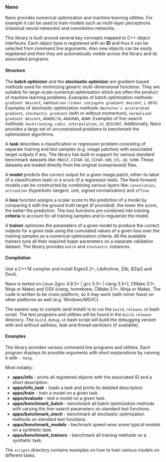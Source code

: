 ### Nano

Nano provides numerical optimization and machine learning utilities. For example it can be used to train models such as multi-layer perceptrons (classical neural networks) and convolution networks.

This library is built around several key concepts mapped to C++ object interfaces. Each object type is registered with an **ID** and thus it can be selected from command line arguments. Also new objects can be easily registered and then they are automatically visible across the library and its associated programs.


#### Structure

The **batch optimizer** and the **stochastic optimizer** are gradient-based methods used for minimizing generic multi-dimensional functions. They are suitable for large-scale numerical optimization which are often the product of machine learning problems. Examples of batch optimization methods: `gradient descent`, various `non-linear conjugate gradient descent`, `L-BFGS`. Examples of stochastic optimization methods: `Nesterov's accelerated gradient`, `stochastic gradient` (with or without momentum), `normalized gradient descent`, `ADADELTA`, `ADAGRAD`, `ADAM`. Examples of line-search methods: `backtracking`, `cubic interpolation`, `CG_DESCENT`. Additionally, Nano provides a large set of unconstrained problems to benchmark the optimization algorithms.

A **task** describes a classification or regression problem consisting of separate training and test samples (e.g. image patches) with associated target outputs if any. The library has built-in support for various standard benchmark datasets like: `MNIST`, `CIFAR-10`, `CIFAR-100`, `STL-10`, `SVHN`. These datasets are loaded directly from the original (compressed) files.

A **model** predicts the correct output for a given image patch, either its label (if a classification task) or a score (if a regression task). The feed-forward models can be constructed by combining various layers like: `convolution`, `activation` (hyperbolic tangent, unit, signed normalization) and `affine`.

A **loss** function assigns a scalar score to the prediction of a model by comparing it with the ground truth target (if provided): the lower the score, the better the prediction. The loss functions are combined into training **criteria** to account for all training samples and to regularize the model.

A **trainer** optimizes the parameters of a given model to produce the correct outputs for a given task using the cumulated values of a given loss over the training samples as a numerical optimization criteria. All the available trainers tune all their required hyper parameters on a separate validation dataset. The library provides `batch` and `stochastic` instances.


#### Compilation

Use a C++14 compiler and install Eigen3.2+, LibArchive, Zlib, BZip2 and DevIL.

Nano is tested on Linux ([gcc 4.9.3+ | gcc 5.3+ | clang 3.5+], CMake 3.1+, Ninja or Make) and OSX (clang, homebrew, CMake 3.1+, Ninja or Make). The code is written to be cross-platform, so it may work (with minor fixes) on other platforms as well (e.g. Windows/MSVC).

The easiest way to compile (and install) is to run the `build_release.sh` bash script. The test programs and utilities will be found in the `build-release` directory. The `build_debug.sh` bash script will build the debugging version with and without address, leak and thread sanitizers (if available).


#### Examples

The library provides various command line programs and utilities. Each program displays its possible arguments with short explanations by running it with `--help`.

Most notably:
* **apps/info** - prints all registered objects with the associated ID and a short description.
* **apps/info_task** - loads a task and prints its detailed description.
* **apps/train** - train a model on a given task.
* **apps/evaluate** - test a model on a given task.
* **apps/benchmark_batch** - benchmark all batch optimization methods with varying the line-search parameters on standard test functions.
* **apps/benchmark_stoch** - benchmark all stochastic optimization methods on standard test functions.
* **apps/benchmark_models** - bechmark speed-wise some typical models on a synthetic task.
* **apps/benchmark_trainers** - benchmark all training methods on a synthetic task.

The `scripts` directory contains examples on how to train various models on different tasks.
